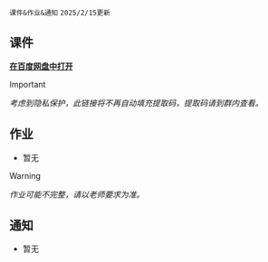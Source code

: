`课件&作业&通知` `2025/2/15更新`

## 课件
**[在百度网盘中打开](https://pan.baidu.com/s/14VBuFbPU6buK3F1ZHeRzpw)**
> [!IMPORTANT]
> *考虑到隐私保护，此链接将不再自动填充提取码，提取码请到群内查看。*

## 作业
- 暂无

> [!WARNING]
> *作业可能不完整，请以老师要求为准。*

## 通知
- 暂无